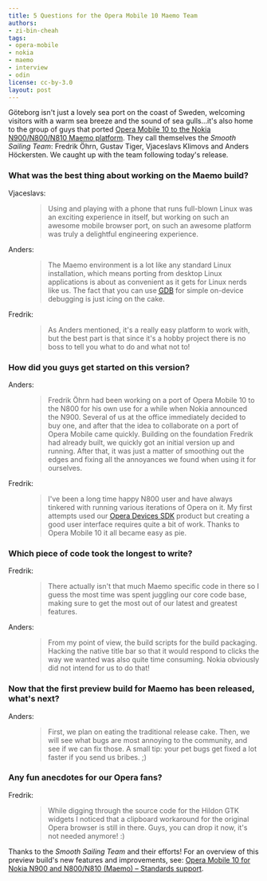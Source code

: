 ```yaml
---
title: 5 Questions for the Opera Mobile 10 Maemo Team
authors:
- zi-bin-cheah
tags:
- opera-mobile
- nokia
- maemo
- interview
- odin
license: cc-by-3.0
layout: post
---
```


<p>Göteborg isn&#39;t just a lovely sea port on the coast of Sweden, welcoming visitors with a warm sea breeze and the sound of sea gulls...it&#39;s also home to the group of guys that ported <a href="http://labs.opera.com/news/2010/05/11/">Opera Mobile 10 to the Nokia N900/N800/N810 Maemo platform</a>. They call themselves the <cite>Smooth Sailing Team</cite>: Fredrik Öhrn, Gustav Tiger, Vjaceslavs Klimovs and Anders Höckersten. We caught up with the team following today&#39;s release.</p>

<h3>What was the best thing about working on the Maemo build?</h3>
<dl>
<dt>Vjaceslavs:</dt>
<dd><blockquote>Using and playing with a phone that runs full-blown Linux was an exciting experience in itself, but working on such an awesome mobile browser port, on such an awesome platform was truly a delightful engineering experience.</blockquote></dd>
<dt>Anders:</dt>
<dd><blockquote>The Maemo environment is a lot like any standard Linux installation, which means porting from desktop Linux applications is about as convenient as it gets for Linux nerds like us. The fact that you can use <a href="http://www.gnu.org/software/gdb/"><abbr title="GNU Project Debugger">GDB</abbr></a> for simple on-device debugging is just icing on the cake.</blockquote></dd>
<dt>Fredrik:</dt>
<dd><blockquote>As Anders mentioned, it&#39;s a really easy platform to work with, but the best part is that since it&#39;s a hobby project there is no boss to tell you what to do and what not to!</blockquote></dd>
</dl>

<h3>How did you guys get started on this version?</h3>
<dl>
<dt>Anders:</dt>
<dd><blockquote>Fredrik Öhrn had been working on a port of Opera Mobile 10 to the N800 for his own use for a while when Nokia announced the N900. Several of us at the office immediately decided to buy one, and after that the idea to collaborate on a port of Opera Mobile came quickly. Building on the foundation Fredrik had already built, we quickly got an initial version up and running. After that, it was just a matter of smoothing out the edges and fixing all the annoyances we found when using it for ourselves.</blockquote></dd>
<dt>Fredrik:</dt>
<dd><blockquote>I&#39;ve been a long time happy N800 user and have always tinkered with running various iterations of Opera on it. My first attempts used our <a href="http://www.opera.com/business/solutions/devices/">Opera Devices SDK</a> product but creating a good user interface requires quite a bit of work. Thanks to Opera Mobile 10 it all became easy as pie.</blockquote></dd>
</dl>

<h3>Which piece of code took the longest to write?</h3>
<dl>
<dt>Fredrik:</dt>
<dd><blockquote>There actually isn&#39;t that much Maemo specific code in there so I guess the most time was spent juggling our core code base, making sure to get the most out of our latest and greatest features.</blockquote></dd>
<dt>Anders:</dt>
<dd><blockquote>From my point of view, the build scripts for the build packaging. Hacking the native title bar so that it would respond to clicks the way we wanted was also quite time consuming. Nokia obviously did not intend for us to do that!</blockquote></dd>
</dl>

<h3>Now that the first preview build for Maemo has been released, what&#39;s next?</h3>
<dl>
<dt>Anders:</dt>
<dd><blockquote>First, we plan on eating the traditional release cake. Then, we will see what bugs are most annoying to the community, and see if we can fix those. A small tip: your pet bugs get fixed a lot faster if you send us bribes. ;)</blockquote></dd>
</dl>

<h3>Any fun anecdotes for our Opera fans?</h3>
<dl>
<dt>Fredrik:</dt>
<dd><blockquote>While digging through the source code for the Hildon GTK widgets I noticed that a clipboard workaround for the original Opera browser is still in there. Guys, you can drop it now, it&#39;s not needed anymore! :)</blockquote></dd>
</dl>

<p>Thanks to the <cite>Smooth Sailing Team</cite> and their efforts!  For an overview of this preview build&#39;s new features and improvements, see: <a href="http://my.opera.com/ODIN/blog/opera-mobile-10-for-nokia-n900-n800-n810-maemo-standards-support">Opera Mobile 10 for Nokia N900 and N800/N810 (Maemo) – Standards support</a>.
</p>
